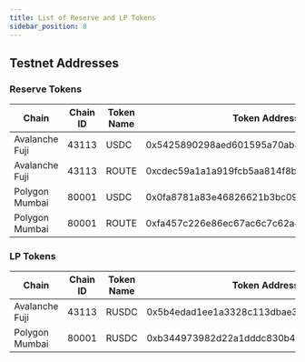 ```yaml
---
title: List of Reserve and LP Tokens
sidebar_position: 8
---
```


## Testnet Addresses

### Reserve Tokens

| Chain | Chain ID | Token Name | Token Address |
| --- | --- | --- | --- |
| Avalanche Fuji | 43113 | USDC | 0x5425890298aed601595a70ab815c96711a31bc65 |
| Avalanche Fuji | 43113 | ROUTE | 0xcdec59a1a1a919fcb5aa814f8b2d636d1df2459e |
| Polygon Mumbai | 80001 | USDC | 0x0fa8781a83e46826621b3bc094ea2a0212e71b23 |
| Polygon Mumbai | 80001 | ROUTE | 0xfa457c226e86ec67ac6c7c62a4997a257f610175 |

### LP Tokens

| Chain | Chain ID | Token Name | Token Address |
| --- | --- | --- | --- |
| Avalanche Fuji | 43113 | RUSDC | 0x5b4edad1ee1a3328c113dbae3cb5ae061fbbcd84 |
| Polygon Mumbai | 80001 | RUSDC | 0xb344973982d22a1dddc830b4877fb3eed5d54b65 |